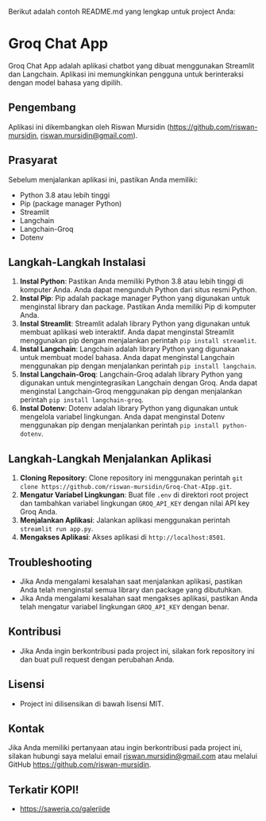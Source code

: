 Berikut adalah contoh README.md yang lengkap untuk project Anda:

# Groq Chat App

Groq Chat App adalah aplikasi chatbot yang dibuat menggunakan Streamlit dan Langchain. Aplikasi ini memungkinkan pengguna untuk berinteraksi dengan model bahasa yang dipilih.

## Pengembang

Aplikasi ini dikembangkan oleh Riswan Mursidin (https://github.com/riswan-mursidin, riswan.mursidin@gmail.com).

## Prasyarat

Sebelum menjalankan aplikasi ini, pastikan Anda memiliki:

- Python 3.8 atau lebih tinggi
- Pip (package manager Python)
- Streamlit
- Langchain
- Langchain-Groq
- Dotenv

## Langkah-Langkah Instalasi

1. **Instal Python**: Pastikan Anda memiliki Python 3.8 atau lebih tinggi di komputer Anda. Anda dapat mengunduh Python dari situs resmi Python.
2. **Instal Pip**: Pip adalah package manager Python yang digunakan untuk menginstal library dan package. Pastikan Anda memiliki Pip di komputer Anda.
3. **Instal Streamlit**: Streamlit adalah library Python yang digunakan untuk membuat aplikasi web interaktif. Anda dapat menginstal Streamlit menggunakan pip dengan menjalankan perintah `pip install streamlit`.
4. **Instal Langchain**: Langchain adalah library Python yang digunakan untuk membuat model bahasa. Anda dapat menginstal Langchain menggunakan pip dengan menjalankan perintah `pip install langchain`.
5. **Instal Langchain-Groq**: Langchain-Groq adalah library Python yang digunakan untuk mengintegrasikan Langchain dengan Groq. Anda dapat menginstal Langchain-Groq menggunakan pip dengan menjalankan perintah `pip install langchain-groq`.
6. **Instal Dotenv**: Dotenv adalah library Python yang digunakan untuk mengelola variabel lingkungan. Anda dapat menginstal Dotenv menggunakan pip dengan menjalankan perintah `pip install python-dotenv`.

## Langkah-Langkah Menjalankan Aplikasi

1. **Cloning Repository**: Clone repository ini menggunakan perintah `git clone https://github.com/riswan-mursidin/Groq-Chat-AIpp.git`.
2. **Mengatur Variabel Lingkungan**: Buat file `.env` di direktori root project dan tambahkan variabel lingkungan `GROQ_API_KEY` dengan nilai API key Groq Anda.
3. **Menjalankan Aplikasi**: Jalankan aplikasi menggunakan perintah `streamlit run app.py`.
4. **Mengakses Aplikasi**: Akses aplikasi di `http://localhost:8501`.

## Troubleshooting

- Jika Anda mengalami kesalahan saat menjalankan aplikasi, pastikan Anda telah menginstal semua library dan package yang dibutuhkan.
- Jika Anda mengalami kesalahan saat mengakses aplikasi, pastikan Anda telah mengatur variabel lingkungan `GROQ_API_KEY` dengan benar.

## Kontribusi

- Jika Anda ingin berkontribusi pada project ini, silakan fork repository ini dan buat pull request dengan perubahan Anda.

## Lisensi

- Project ini dilisensikan di bawah lisensi MIT.

## Kontak

Jika Anda memiliki pertanyaan atau ingin berkontribusi pada project ini, silakan hubungi saya melalui email riswan.mursidin@gmail.com atau melalui GitHub https://github.com/riswan-mursidin.

## Terkatir KOPI!

- https://saweria.co/galeriide
